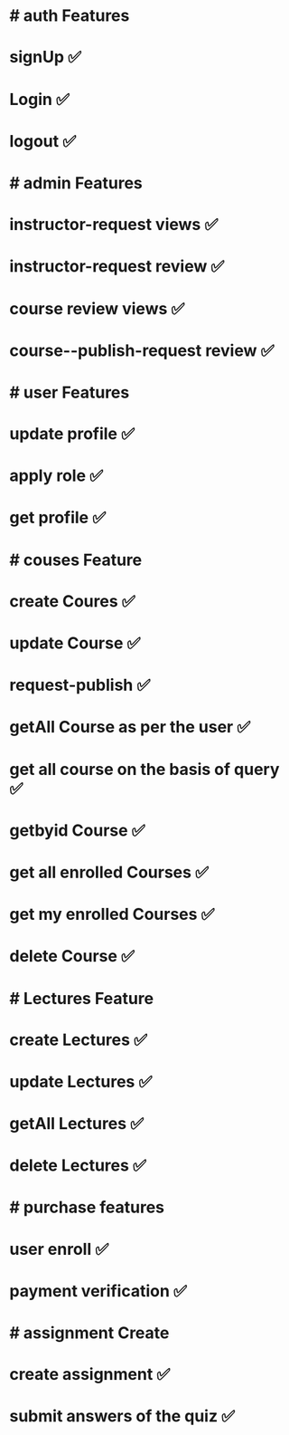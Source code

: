 # # auth Features

# signUp ✅

# Login ✅

# logout ✅

# # admin Features

# instructor-request views ✅

# instructor-request review ✅

# course review views ✅

# course--publish-request review ✅

# # user Features

# update profile ✅

# apply role ✅

# get profile ✅

# # couses Feature

# create Coures ✅

# update Course ✅

# request-publish ✅

# getAll Course as per the user ✅

# get all course on the basis of query ✅

# getbyid Course ✅

# get all enrolled Courses ✅

# get my enrolled Courses ✅

# delete Course ✅

# # Lectures Feature

# create Lectures ✅

# update Lectures ✅

# getAll Lectures ✅

# delete Lectures ✅

# # purchase features

# user enroll ✅

# payment verification ✅

# # assignment Create

# create assignment ✅

# submit answers of the quiz ✅
